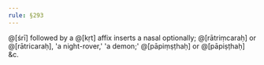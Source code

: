 ```yaml
---
rule: §293
---
```


@[śrī] followed by a @[kṛt] affix inserts a nasal optionally; @[rātriṃcaraḥ] or @[rātricaraḥ], 'a night-rover,' 'a demon;' @[pāpiṃṣṭhaḥ] or @[pāpiṣṭhaḥ] &c.